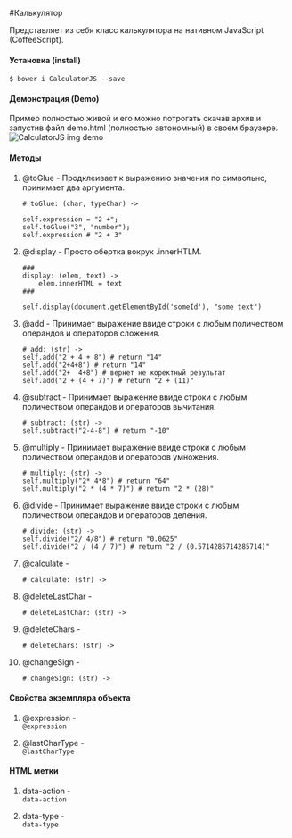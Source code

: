 #Калькулятор

Представляет из себя класс калькулятора на нативном JavaScript (CoffeeScript).</br>

#### Установка (install)
``` $ bower i CalculatorJS --save ```

#### Демонстрация (Demo)
Пример полностью живой и его можно потрогать скачав архив и запустив файл demo.html (полностью автономный) в своем браузере. </br> 
![CalculatorJS img demo](http://2.bp.blogspot.com/-qhaAz7gBBi8/VqPV6xjAogI/AAAAAAAAAZI/aboZ4acCLR4/s1600/calc.jpg "demo")

#### Методы
1. @toGlue - Продклеивает к выражению значения по символьно, принимает два аргумента.</br>
	```
	# toGlue: (char, typeChar) ->
	
	self.expression = "2 +";
	self.toGlue("3", "number");
	self.expression # "2 + 3"
	```
	
2. @display - Просто обертка вокрук .innerHTLM.</br>
	```
	###
	display: (elem, text) ->
        elem.innerHTML = text
	###
	
	self.display(document.getElementById('someId'), "some text")
	
	```
3. @add - Принимает выражение ввиде строки с любым поличеством операндов и операторов сложения.</br>
	```
	# add: (str) ->
	self.add("2 + 4 + 8") # return "14"
	self.add("2+4+8") # return "14"
	self.add("2+  4+8") # вернет не коректный результат
	self.add("2 + (4 + 7)") # return "2 + (11)"
	```
	
4. @subtract - Принимает выражение ввиде строки с любым поличеством операндов и операторов вычитания.
	```
	# subtract: (str) ->
	self.subtract("2-4-8") # return "-10"
	```
	
5. @multiply - Принимает выражение ввиде строки с любым поличеством операндов и операторов умножения.</br>
	```
	# multiply: (str) ->
	self.multiply("2* 4*8") # return "64"
	self.multiply("2 * (4 * 7)") # return "2 * (28)"
	```
	
6. @divide - Принимает выражение ввиде строки с любым поличеством операндов и операторов деления.</br>
	```
	# divide: (str) ->
	self.divide("2/ 4/8") # return "0.0625"
	self.divide("2 / (4 / 7)") # return "2 / (0.5714285714285714)"
	```
	
7. @calculate - </br>
	```
	# calculate: (str) ->
	```
	
8. @deleteLastChar - </br>
	```
	# deleteLastChar: (str) ->
	```
	
9. @deleteChars - </br>
	```
	# deleteChars: (str) ->
	```
	
10. @changeSign - </br>
	```
	# changeSign: (str) ->
	```
	

#### Свойства экземпляра объекта
1. @expression - </br>
	``` @expression ```
	
2. @lastCharType - </br>
	``` @lastCharType ```


	
#### HTML метки
1. data-action - </br>
	``` data-action ```
	
2. data-type - </br>
	``` data-type ```